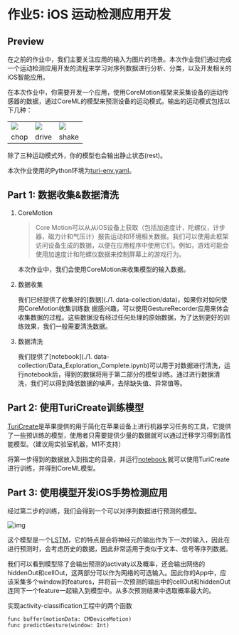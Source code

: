 # 作业5: iOS 运动检测应用开发

## Preview

在之前的作业中，我们主要关注应用的输入为图片的场景。本次作业我们通过完成一个运动检测应用开发的流程来学习对序列数据进行分析、分类，以及开发相关的iOS智能应用。

在本次作业中，你需要开发一个应用，使用CoreMotion框架来采集设备的运动传感器的数据，通过CoreML的模型来预测设备的运动模式。输出的运动模式包括以下几种：

<table>
  <tr>
    <td><img src="./images/chop.gif"></td>
    <td><img src="./images/drive.gif"></td>
    <td><img src="./images/shake.gif"></td>
  </tr>
  <tr>
    <td>chop</td>
    <td>drive</td>
    <td>shake</td>
  </tr>
</table>

除了三种运动模式外，你的模型也会输出静止状态(rest)。

本次作业使用的Python环境为[turi-env.yaml](./turi-env.yaml)。

## Part 1: 数据收集&数据清洗

1. CoreMotion

   > Core Motion可以从从iOS设备上获取（包括加速度计，陀螺仪，计步器，磁力计和气压计）报告运动和环境相关数据。我们可以使用此框架访问设备生成的数据，以便在应用程序中使用它们。例如，游戏可能会使用加速度计和陀螺仪数据来控制屏幕上的游戏行为。

   本次作业中，我们会使用CoreMotion来收集模型的输入数据。

2. 数据收集

   我们已经提供了收集好的[数据](./1. data-collection/data)，如果你对如何使用CoreMotion收集训练数 据感兴趣，可以使用GestureRecorder应用来体会收集数据的过程。这些数据没有经过任何处理的原始数据，为了达到更好的训练效果，我们一般需要清洗数据。

3. 数据清洗

   我们提供了[notebook](./1. data-collection/Data_Exploration_Complete.ipynb)可以用于对数据进行清洗，运行notebook后，得到的数据将用于第二部分的模型训练。通过进行数据清洗，我们可以得到降低数据的噪声，去除缺失值、异常值等。

## Part 2: 使用TuriCreate训练模型

[TuriCreate](https://github.com/apple/turicreate)是苹果提供的用于简化在苹果设备上进行机器学习任务的工具，它提供了一些预训练的模型，使用者只需要提供少量的数据就可以通过迁移学习得到高性能模型。（建议用实验室机器，M1不支持）

将第一步得到的数据放入到指定的目录，并运行[notebook](),就可以使用TuriCreate进行训练，并得到CoreML模型。

## Part 3: 使用模型开发iOS手势检测应用

经过第二步的训练，我们会得到一个可以对序列数据进行预测的模型。

![img](./images/model.png)

这个模型是一个[LSTM]()，它的特点是会将神经元的输出作为下一次的输入，因此在进行预测时，会考虑历史的数据，因此非常适用于类似于文本、信号等序列数据。

我们可以看到模型除了会输出预测的activaty以及概率，还会输出网络的hiddenOut和cellOut，这两部分可以作为网络的可选输入。因此你的App中，应该采集多个window的features，并将前一次预测的输出中的cellOut和hiddenOut连同下一个feature一起输入到模型中。从多次预测结果中选取概率最大的。

实现activity-classification工程中的两个函数
```
func buffer(motionData: CMDeviceMotion)
func predictGesture(window: Int)
```
